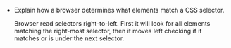 * Explain how a browser determines what elements match a CSS selector.

  Browser read selectors right-to-left.  First it will look for all elements matching the right-most selector, then it moves left checking if it matches or is under the next selector.
